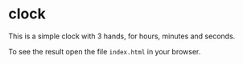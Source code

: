 # clock
This is a simple clock with 3 hands, for hours, minutes and seconds.

To see the result open the file `index.html` in your browser.
